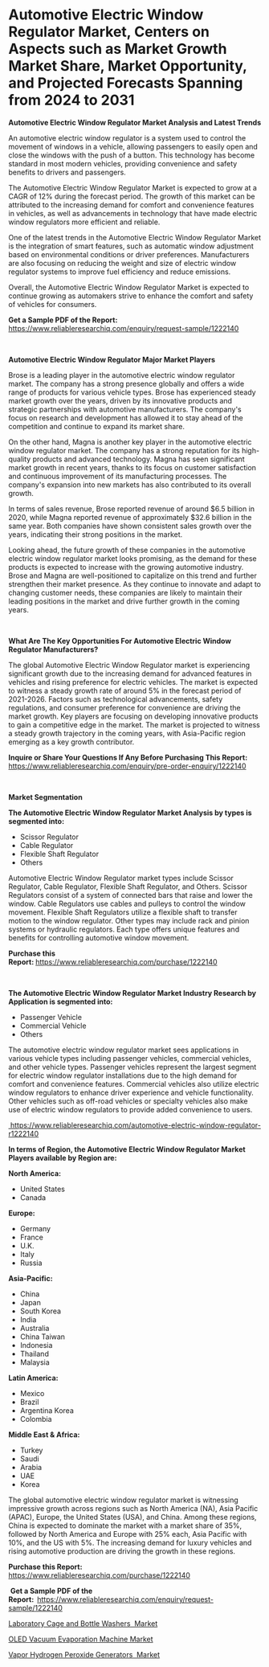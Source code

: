 <p><h1>Automotive Electric Window Regulator Market, Centers on Aspects such as Market Growth Market Share, Market Opportunity, and Projected Forecasts Spanning from 2024 to 2031</h1></p><p><strong>Automotive Electric Window Regulator Market Analysis and Latest Trends</strong></p>
<p><p>An automotive electric window regulator is a system used to control the movement of windows in a vehicle, allowing passengers to easily open and close the windows with the push of a button. This technology has become standard in most modern vehicles, providing convenience and safety benefits to drivers and passengers.</p><p>The Automotive Electric Window Regulator Market is expected to grow at a CAGR of 12% during the forecast period. The growth of this market can be attributed to the increasing demand for comfort and convenience features in vehicles, as well as advancements in technology that have made electric window regulators more efficient and reliable.</p><p>One of the latest trends in the Automotive Electric Window Regulator Market is the integration of smart features, such as automatic window adjustment based on environmental conditions or driver preferences. Manufacturers are also focusing on reducing the weight and size of electric window regulator systems to improve fuel efficiency and reduce emissions.</p><p>Overall, the Automotive Electric Window Regulator Market is expected to continue growing as automakers strive to enhance the comfort and safety of vehicles for consumers.</p></p>
<p><strong>Get a Sample PDF of the Report:&nbsp;</strong> <a href="https://www.reliableresearchiq.com/enquiry/request-sample/1222140">https://www.reliableresearchiq.com/enquiry/request-sample/1222140</a></p>
<p>&nbsp;</p>
<p><strong>Automotive Electric Window Regulator Major Market Players</strong></p>
<p><p>Brose is a leading player in the automotive electric window regulator market. The company has a strong presence globally and offers a wide range of products for various vehicle types. Brose has experienced steady market growth over the years, driven by its innovative products and strategic partnerships with automotive manufacturers. The company's focus on research and development has allowed it to stay ahead of the competition and continue to expand its market share.</p><p>On the other hand, Magna is another key player in the automotive electric window regulator market. The company has a strong reputation for its high-quality products and advanced technology. Magna has seen significant market growth in recent years, thanks to its focus on customer satisfaction and continuous improvement of its manufacturing processes. The company's expansion into new markets has also contributed to its overall growth.</p><p>In terms of sales revenue, Brose reported revenue of around $6.5 billion in 2020, while Magna reported revenue of approximately $32.6 billion in the same year. Both companies have shown consistent sales growth over the years, indicating their strong positions in the market.</p><p>Looking ahead, the future growth of these companies in the automotive electric window regulator market looks promising, as the demand for these products is expected to increase with the growing automotive industry. Brose and Magna are well-positioned to capitalize on this trend and further strengthen their market presence. As they continue to innovate and adapt to changing customer needs, these companies are likely to maintain their leading positions in the market and drive further growth in the coming years.</p></p>
<p>&nbsp;</p>
<p><strong>What Are The Key Opportunities For Automotive Electric Window Regulator Manufacturers?</strong></p>
<p><p>The global Automotive Electric Window Regulator market is experiencing significant growth due to the increasing demand for advanced features in vehicles and rising preference for electric vehicles. The market is expected to witness a steady growth rate of around 5% in the forecast period of 2021-2026. Factors such as technological advancements, safety regulations, and consumer preference for convenience are driving the market growth. Key players are focusing on developing innovative products to gain a competitive edge in the market. The market is projected to witness a steady growth trajectory in the coming years, with Asia-Pacific region emerging as a key growth contributor.</p></p>
<p><strong>Inquire or Share Your Questions If Any Before Purchasing This Report:</strong> <a href="https://www.reliableresearchiq.com/enquiry/pre-order-enquiry/1222140">https://www.reliableresearchiq.com/enquiry/pre-order-enquiry/1222140</a></p>
<p>&nbsp;</p>
<p><strong>Market Segmentation</strong></p>
<p><strong>The Automotive Electric Window Regulator Market Analysis by types is segmented into:</strong></p>
<p><ul><li>Scissor Regulator</li><li>Cable Regulator</li><li>Flexible Shaft Regulator</li><li>Others</li></ul></p>
<p><p>Automotive Electric Window Regulator market types include Scissor Regulator, Cable Regulator, Flexible Shaft Regulator, and Others. Scissor Regulators consist of a system of connected bars that raise and lower the window. Cable Regulators use cables and pulleys to control the window movement. Flexible Shaft Regulators utilize a flexible shaft to transfer motion to the window regulator. Other types may include rack and pinion systems or hydraulic regulators. Each type offers unique features and benefits for controlling automotive window movement.</p></p>
<p><strong>Purchase this Report:&nbsp;</strong><a href="https://www.reliableresearchiq.com/purchase/1222140">https://www.reliableresearchiq.com/purchase/1222140</a></p>
<p>&nbsp;</p>
<p><strong>The Automotive Electric Window Regulator Market Industry Research by Application is segmented into:</strong></p>
<p><ul><li>Passenger Vehicle</li><li>Commercial Vehicle</li><li>Others</li></ul></p>
<p><p>The automotive electric window regulator market sees applications in various vehicle types including passenger vehicles, commercial vehicles, and other vehicle types. Passenger vehicles represent the largest segment for electric window regulator installations due to the high demand for comfort and convenience features. Commercial vehicles also utilize electric window regulators to enhance driver experience and vehicle functionality. Other vehicles such as off-road vehicles or specialty vehicles also make use of electric window regulators to provide added convenience to users.</p></p>
<p><a href="https://www.reliableresearchiq.com/automotive-electric-window-regulator-r1222140">&nbsp;https://www.reliableresearchiq.com/automotive-electric-window-regulator-r1222140</a></p>
<p><strong>In terms of Region, the Automotive Electric Window Regulator Market Players available by Region are:</strong></p>
<p>
    <p> <strong> North America: </strong>
        <ul>
            <li>United States</li>
            <li>Canada</li>
        </ul>
        </p> 
    <p> <strong> Europe: </strong>
        <ul>
            <li>Germany</li>
            <li>France</li>
            <li>U.K.</li>
            <li>Italy</li>
            <li>Russia</li>
        </ul>
        </p> 
    <p> <strong> Asia-Pacific: </strong>
        <ul>
            <li>China</li>
            <li>Japan</li>
            <li>South Korea</li>
            <li>India</li>
            <li>Australia</li>
            <li>China Taiwan</li>
            <li>Indonesia</li>
            <li>Thailand</li>
            <li>Malaysia</li>
        </ul>
        </p> 
    <p> <strong> Latin America: </strong>
        <ul>
            <li>Mexico</li>
            <li>Brazil</li>
            <li>Argentina Korea</li>
            <li>Colombia</li>
        </ul>
        </p> 
    <p> <strong> Middle East & Africa: </strong>
        <ul>
            <li>Turkey</li>
            <li>Saudi</li>
            <li>Arabia</li>
            <li>UAE</li>
            <li>Korea</li>
        </ul>
    </p>
    </p>
<p><p>The global automotive electric window regulator market is witnessing impressive growth across regions such as North America (NA), Asia Pacific (APAC), Europe, the United States (USA), and China. Among these regions, China is expected to dominate the market with a market share of 35%, followed by North America and Europe with 25% each, Asia Pacific with 10%, and the US with 5%. The increasing demand for luxury vehicles and rising automotive production are driving the growth in these regions.</p></p>
<p><strong>Purchase this Report: </strong><a href="https://www.reliableresearchiq.com/purchase/1222140">https://www.reliableresearchiq.com/purchase/1222140</a></p>
<p>&nbsp;<strong>Get a Sample PDF of the Report:&nbsp;&nbsp;</strong><a href="https://www.reliableresearchiq.com/enquiry/request-sample/1222140">https://www.reliableresearchiq.com/enquiry/request-sample/1222140</a></p>
<p><strong></strong></p>
<p><p><a href="https://medium.com/@eliasman59/laboratory-cage-and-bottle-washers-market-trends-and-analysis-opportunities-and-challenges-for-7ab49c073f02">Laboratory Cage and Bottle Washers  Market</a></p><p><a href="https://medium.com/@tedbrakus/oled-vacuum-evaporation-machine-market-research-report-market-forecast-and-growth-prospects-with-a-5ce23ce373a2">OLED Vacuum Evaporation Machine Market</a></p><p><a href="https://medium.com/@daveblock12/vapor-hydrogen-peroxide-generators-market-growth-outlook-from-2024-to-2031-and-it-is-projecting-at-a64c87f0ed17">Vapor Hydrogen Peroxide Generators  Market</a></p></p>